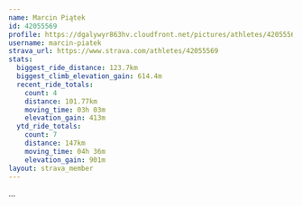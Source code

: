 ```yaml
---
name: Marcin Piątek
id: 42055569
profile: https://dgalywyr863hv.cloudfront.net/pictures/athletes/42055569/12602382/1/large.jpg
username: marcin-piatek
strava_url: https://www.strava.com/athletes/42055569
stats:
  biggest_ride_distance: 123.7km
  biggest_climb_elevation_gain: 614.4m
  recent_ride_totals:
    count: 4
    distance: 101.77km
    moving_time: 03h 03m
    elevation_gain: 413m
  ytd_ride_totals:
    count: 7
    distance: 147km
    moving_time: 04h 36m
    elevation_gain: 901m
layout: strava_member
--- 
```

...
